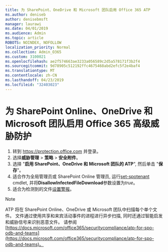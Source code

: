 ```yaml
---
title: 为 SharePoint、OneDrive 和 Microsoft 团队启用 Office 365 ATP
ms.author: deniseb
author: denisebmsft
manager: laurawi
ms.date: 04/01/2019
ms.audience: Admin
ms.topic: article
ROBOTS: NOINDEX, NOFOLLOW
localization_priority: Normal
ms.collection: Admin_O365
ms.custom: 3100021
ms.openlocfilehash: ae2f574663ae3233a056589c2d5a578171f3b2f4
ms.sourcegitcommit: 9d78905c512192ffc4675468abd2efc5f2e4baf4
ms.translationtype: MT
ms.contentlocale: zh-CN
ms.lasthandoff: 04/23/2019
ms.locfileid: "32403023"
---
```

# <a name="enable-office-365-advanced-threat-protection-for-sharepoint-online-onedrive-and-microsoft-teams"></a>为 SharePoint Online、OneDrive 和 Microsoft 团队启用 Office 365 高级威胁防护

1. 转到 https://protection.office.com 并登录。
2. 选择**威胁管理** > **策略** > **安全附件**。
3. 选择 "**启用 SharePoint、OneDrive 和 Microsoft 团队的 ATP**", 然后单击 "**保存**"。
4. 适合作为全局管理员或 SharePoint Online 管理员, 运行[set-spotenant](https://docs.microsoft.com/powershell/module/sharepoint-online/Set-SPOTenant?view=sharepoint-ps) cmdlet, 并将**DisallowInfectedFileDownload**参数设置为*true*。
5. 适合为检测到的文件[设置警报](https://docs.microsoft.com/office365/securitycompliance/turn-on-atp-for-spo-odb-and-teams#set-up-alerts-for-detected-files)。

> [!NOTE]
> ATP 将在 SharePoint Online、OneDrive 或 Microsoft 团队中扫描每个单个文件。 文件通过使用共享和来宾活动事件的进程进行异步扫描, 同时还通过智能启发和威胁信号来识别恶意文件。 请参阅 [https://docs.microsoft.com/office365/securitycompliance/atp-for-spo-odb-and-teams](https://docs.microsoft.com/office365/securitycompliance/atp-for-spo-odb-and-teams)。